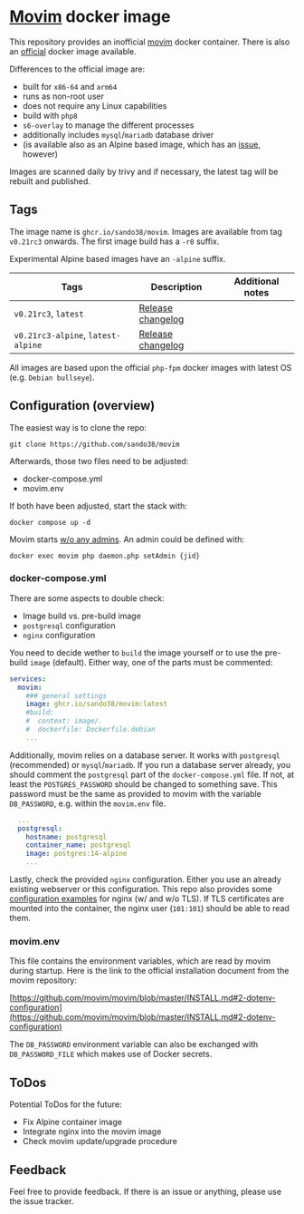 # [Movim](https://movim.eu/) docker image

This repository provides an inofficial [movim](https://github.com/movim/movim) docker container. There is also an [official](https://github.com/movim/movim_docker) docker image available.

Differences to the official image are:

* built for `x86-64` and `arm64`
* runs as non-root user
* does not require any Linux capabilities
* build with `php8`
* `s6-overlay` to manage the different processes
* additionally includes `mysql`/`mariadb` database driver
* (is available also as an Alpine based image, which has an [issue](https://github.com/sando38/movim/issues/1), however)

Images are scanned daily by trivy and if necessary, the latest tag will be rebuilt and published.

## Tags

The image name is `ghcr.io/sando38/movim`. Images are available from tag `v0.21rc3` onwards. The first image build has a `-r0` suffix.

Experimental Alpine based images have an `-alpine` suffix.

| Tags  | Description  | Additional notes  |
| ------------ | ------------ | ------------ |
| `v0.21rc3`, `latest`  | [Release changelog](https://github.com/movim/movim/blob/master/CHANGELOG.md)  |   |
| `v0.21rc3-alpine`, `latest-alpine`  | [Release changelog](https://github.com/movim/movim/blob/master/CHANGELOG.md)  |   |

All images are based upon the official `php-fpm` docker images with latest OS (e.g. `Debian bullseye`).

## Configuration (overview)

The easiest way is to clone the repo:

    git clone https://github.com/sando38/movim

Afterwards, those two files need to be adjusted:

* docker-compose.yml
* movim.env

If both have been adjusted, start the stack with:

    docker compose up -d

Movim starts [w/o any admins](https://github.com/movim/movim/blob/master/INSTALL.md#5-admin-panel). An admin could be defined with:

    docker exec movim php daemon.php setAdmin {jid}

### docker-compose.yml

There are some aspects to double check:

* Image build vs. pre-build image
* `postgresql` configuration
* `nginx` configuration

You need to decide wether to `build` the image yourself or to use the pre-build `image` (default). Either way, one of the parts must be commented:

```yml
services:
  movim:
    ### general settings
    image: ghcr.io/sando38/movim:latest
    #build:
    #  context: image/.
    #  dockerfile: Dockerfile.debian
    ...
```

Additionally, movim relies on a database server. It works with `postgresql` (recommended) or `mysql`/`mariadb`. If you run a database server already, you should comment the `postgresql` part of the `docker-compose.yml` file. If not, at least the `POSTGRES_PASSWORD` should be changed to something save. This password must be the same as provided to movim with the variable `DB_PASSWORD`, e.g. within the `movim.env` file.

```yml
  ...
  postgresql:
    hostname: postgresql
    container_name: postgresql
    image: postgres:14-alpine
    ...
```

Lastly, check the provided `nginx` configuration. Either you use an already existing webserver or this configuration. This repo also provides some [configuration examples](appdata/nginx) for nginx (w/ and w/o TLS). If TLS certificates are mounted into the container, the nginx user (`101:101`) should be able to read them.

### movim.env

This file contains the environment variables, which are read by movim during startup. Here is the link to the official installation document from the movim repository:

[https://github.com/movim/movim/blob/master/INSTALL.md#2-dotenv-configuration](https://github.com/movim/movim/blob/master/INSTALL.md#2-dotenv-configuration)

The `DB_PASSWORD` environment variable can also be exchanged with `DB_PASSWORD_FILE` which makes use of Docker secrets.

## ToDos

Potential ToDos for the future:

* Fix Alpine container image
* Integrate nginx into the movim image
* Check movim update/upgrade procedure

## Feedback

Feel free to provide feedback. If there is an issue or anything, please use the issue tracker.
